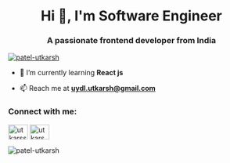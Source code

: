 
<h1 align="center">Hi 👋, I'm Software Engineer</h1>
<h3 align="center">A passionate frontend developer from India</h3>

<p align="left"> <a href="https://github.com/ryo-ma/github-profile-trophy"><img src="https://github-profile-trophy.vercel.app/?username=patel-utkarsh" alt="patel-utkarsh" /></a> </p>


- 🌱 I’m currently learning **React js**

- 📫 Reach me at **uydl.utkarsh@gmail.com**

<h3 align="left">Connect with me:</h3>
<p align="left">
<a href="https://linkedin.com/in/utkarssh-patel" target="blank"><img align="center" src="https://raw.githubusercontent.com/rahuldkjain/github-profile-readme-generator/master/src/images/icons/Social/linked-in-alt.svg" alt="utkarssh-patel" height="30" width="40" /></a>
<a href="https://www.leetcode.com/utkarsh_ux" target="blank"><img align="center" src="https://raw.githubusercontent.com/rahuldkjain/github-profile-readme-generator/master/src/images/icons/Social/leet-code.svg" alt="utkarsh_ux" height="30" width="40" /></a>
</p>



<p><img align="center" src="https://github-readme-stats.vercel.app/api/top-langs?username=patel-utkarsh&show_icons=true&locale=en&layout=compact" alt="patel-utkarsh" /></p>
